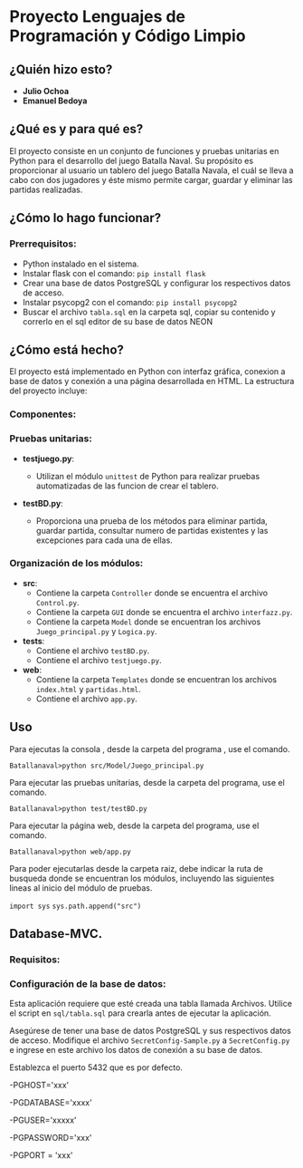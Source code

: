 # Proyecto Lenguajes de Programación y Código Limpio

## ¿Quién hizo esto?
- **Julio Ochoa**
- **Emanuel Bedoya**

## ¿Qué es y para qué es?
El proyecto consiste en un conjunto de funciones y pruebas unitarias en Python para el desarrollo del juego Batalla Naval. Su propósito es proporcionar al usuario un tablero del juego Batalla Navala, el cuál se lleva a cabo con dos jugadores y éste mismo permite cargar, guardar y eliminar las partidas realizadas.

## ¿Cómo lo hago funcionar?

### Prerrequisitos:
- Python instalado en el sistema.
- Instalar flask con el comando: `pip install flask`
- Crear una base de datos PostgreSQL y configurar los respectivos datos de acceso.
- Instalar psycopg2 con el comando: `pip install psycopg2`
- Buscar el archivo `tabla.sql` en la carpeta sql, copiar su contenido y correrlo en el sql editor de su base de datos NEON


## ¿Cómo está hecho?
El proyecto está implementado en Python con interfaz gráfica, conexion a base de datos y conexión a una página desarrollada en HTML. La estructura del proyecto incluye:

### Componentes:

### Pruebas unitarias:
- **testjuego.py**:
  - Utilizan el módulo `unittest` de Python para realizar pruebas automatizadas de las funcion de crear el tablero.

- **testBD.py**:
  - Proporciona una prueba de los métodos para eliminar partida, guardar partida, consultar numero de partidas existentes y las excepciones para cada una de ellas.

### Organización de los módulos:
- **src**:
  - Contiene la carpeta `Controller` donde se encuentra el archivo `Control.py`.
  - Contiene la carpeta `GUI` donde se encuentra el archivo `interfazz.py`.
  - Contiene la carpeta `Model` donde se encuentran los archivos `Juego_principal.py` y `Logica.py`.
- **tests**:
  - Contiene el archivo `testBD.py`.
  - Contiene el archivo `testjuego.py`.
- **web**:
  - Contiene la carpeta `Templates` donde se encuentran los archivos `index.html` y `partidas.html`.
  - Contiene el archivo `app.py`.
## Uso

Para ejecutas la consola , desde la carpeta del programa , use el comando.

 `Batallanaval>python src/Model/Juego_principal.py`

Para ejecutar las pruebas unitarias, desde la carpeta del programa, use el comando.

`Batallanaval>python test/testBD.py`

Para ejecutar la página web, desde la carpeta del programa, use el comando.

`Batallanaval>python web/app.py`

Para poder ejecutarlas desde la carpeta raiz, debe indicar la ruta de busqueda donde se encuentran los
módulos, incluyendo las siguientes lineas al inicio del módulo de pruebas.


  `import sys` 
  `sys.path.append("src")`



## Database-MVC.

### Requisitos:

### Configuración de la base de datos:
Esta aplicación requiere que esté creada una tabla llamada Archivos. Utilice el script en `sql/tabla.sql` para crearla antes de ejecutar la aplicación.

Asegúrese de tener una base de datos PostgreSQL y sus respectivos datos de acceso. Modifique el archivo `SecretConfig-Sample.py` a `SecretConfig.py` e ingrese en este archivo los datos de conexión a su base de datos.

Establezca el puerto 5432 que es por defecto.

-PGHOST='xxx'

-PGDATABASE='xxxx'

-PGUSER='xxxxx'

-PGPASSWORD='xxx'

-PGPORT = 'xxx'





